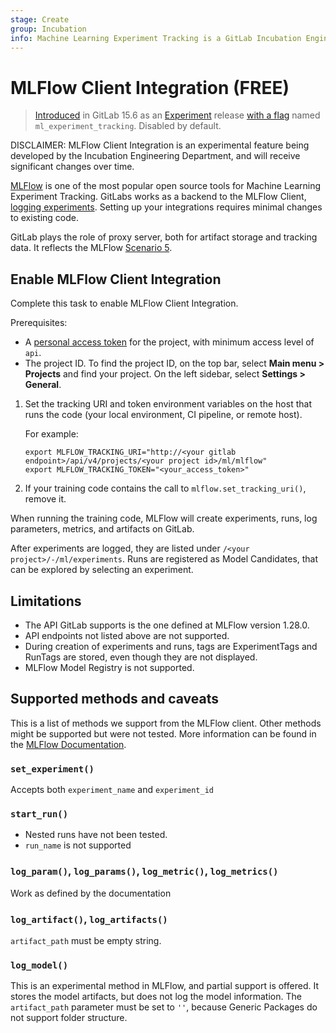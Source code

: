```yaml
---
stage: Create
group: Incubation
info: Machine Learning Experiment Tracking is a GitLab Incubation Engineering program. No technical writer assigned to this group.
---
```


# MLFlow Client Integration **(FREE)**

> [Introduced](https://gitlab.com/groups/gitlab-org/-/epics/8560) in GitLab 15.6 as an [Experiment](../../../policy/alpha-beta-support.md#experiment) release [with a flag](../../../administration/feature_flags.md) named `ml_experiment_tracking`. Disabled by default.

DISCLAIMER:
MLFlow Client Integration is an experimental feature being developed by the Incubation Engineering Department,
and will receive significant changes over time.

[MLFlow](https://mlflow.org/) is one of the most popular open source tools for Machine Learning Experiment Tracking.
GitLabs works as a backend to the MLFlow Client, [logging experiments](../ml/experiment_tracking/index.md).
Setting up your integrations requires minimal changes to existing code.

GitLab plays the role of proxy server, both for artifact storage and tracking data. It reflects the
MLFlow [Scenario 5](https://www.mlflow.org/docs/latest/tracking.html#scenario-5-mlflow-tracking-server-enabled-with-proxied-artifact-storage-access).

## Enable MLFlow Client Integration

Complete this task to enable MLFlow Client Integration.

Prerequisites:

- A [personal access token](../../../user/profile/personal_access_tokens.md) for the project, with minimum access level of `api`.
- The project ID. To find the project ID, on the top bar, select **Main menu > Projects** and find your project. On the left sidebar, select **Settings > General**.

1. Set the tracking URI and token environment variables on the host that runs the code (your local environment, CI pipeline, or remote host).

   For example:

   ```shell
   export MLFLOW_TRACKING_URI="http://<your gitlab endpoint>/api/v4/projects/<your project id>/ml/mlflow"
   export MLFLOW_TRACKING_TOKEN="<your_access_token>"
   ```

1. If your training code contains the call to `mlflow.set_tracking_uri()`, remove it.

When running the training code, MLFlow will create experiments, runs, log parameters, metrics,
and artifacts on GitLab.

After experiments are logged, they are listed under `/<your project>/-/ml/experiments`. Runs are registered as Model Candidates,
that can be explored by selecting an experiment.

## Limitations

- The API GitLab supports is the one defined at MLFlow version 1.28.0.
- API endpoints not listed above are not supported.
- During creation of experiments and runs, tags are ExperimentTags and RunTags are stored, even though they are not displayed.
- MLFlow Model Registry is not supported.

## Supported methods and caveats

This is a list of methods we support from the MLFlow client. Other methods might be supported but were not
tested. More information can be found in the [MLFlow Documentation](https://www.mlflow.org/docs/1.28.0/python_api/mlflow.html).

### `set_experiment()`

Accepts both `experiment_name` and `experiment_id`

### `start_run()`

- Nested runs have not been tested.
- `run_name` is not supported

### `log_param()`, `log_params()`, `log_metric()`, `log_metrics()`

Work as defined by the documentation

### `log_artifact()`, `log_artifacts()`

`artifact_path` must be empty string.

### `log_model()`

This is an experimental method in MLFlow, and partial support is offered. It stores the model artifacts, but does
not log the model information. The `artifact_path` parameter must be set to `''`, because Generic Packages do not support folder
structure.
